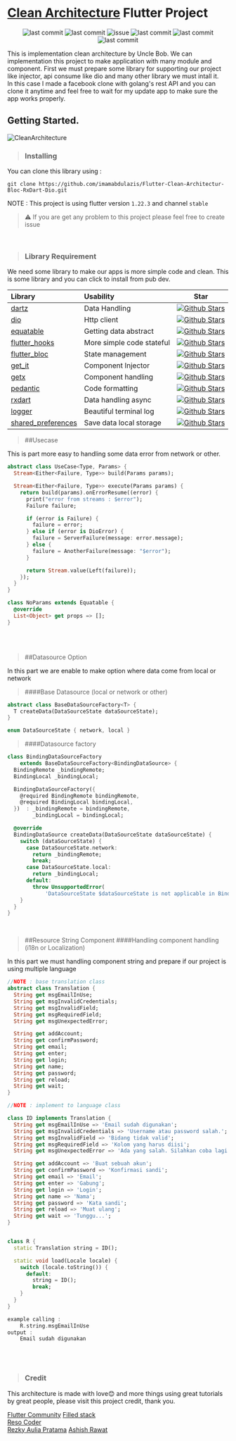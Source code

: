 # [Clean Architecture](https://blog.cleancoder.com/uncle-bob/2012/08/13/the-clean-architecture.html) Flutter Project


<p align="center">
<img alt="last commit" src="https://img.shields.io/github/last-commit/imamabdulazis/FlutterCleanArchitecture/main"/>
<img alt="last commit" src="https://app.codacy.com/project/badge/Grade/bc288b78ed0a4377b5e5ef72fdbad535"/>
<img alt="issue" src="https://img.shields.io/github/issues/imamabdulazis/FlutterCleanArchitecture?color=critical"/>
<img alt="last commit" src="https://img.shields.io/github/repo-size/imamabdulazis/FlutterCleanArchitecture?color=orange"/>
<img alt="last commit" src="https://img.shields.io/github/search/imamabdulazis/FlutterCleanArchitecture/flutter%20clean%20architecture?color=brightgreen"/>
<img alt="last commit" src="https://img.shields.io/github/downloads/imamabdulazis/FlutterCleanArchitecture/total"/>
</p>

<p>This is implementation clean architecture by Uncle Bob. We can implementation this project to make application with many module and component.
First we must prepare some library for supporting our project like injector, api consume like dio and many other library we must intall it.<br/>
In this case I made a facebook clone with golang's rest API and you can clone it anytime and feel free to wait for my update app to make sure the app works properly.
</p>

## Getting Started.

![CleanArchitecture](https://user-images.githubusercontent.com/39134128/101283060-f3708c80-380a-11eb-94de-199f0fc01739.jpg)


> ### Installing
You can clone this library using :

```shell
git clone https://github.com/imamabdulazis/Flutter-Clean-Architectur-Bloc-RxDart-Dio.git
```

NOTE :
This project is using flutter version ```1.22.3``` and channel ```stable```
> ⚠️ If you are get any problem to this project please feel free to create issue

<br/>

> ### Library Requirement
<p>
We need some library to make our apps is more simple code and clean.
This is some library and you can click to install from pub dev.
</p> 


| Library                                                           | Usability                 |   Star    |
| :-----------------------------------------------------------------|:--------------------------|:---------:|
| [dartz](https://pub.dev/packages/dartz)                           | Data Handling             | [![Github Stars](https://img.shields.io/github/stars/spebbe/dartz?style=flat&logo=github&colorB=blue&label=stars)](https://github.com/spebbe/dartz) |
| [dio](https://pub.dev/packages/dio)                               | Http client               | [![Github Stars](https://img.shields.io/github/stars/flutterchina/dio?style=flat&logo=github&colorB=blue&label=stars)](https://github.com/felangel/bloc)    |
| [equatable](https://pub.dev/packages/equatable)                   | Getting data abstract     | [![Github Stars](https://img.shields.io/github/stars/felangel/equatable?style=flat&logo=github&colorB=blue&label=stars)](https://github.com/felangel/equatable)    |
| [flutter_hooks](https://pub.dev/packages/flutter_hooks)           | More simple code stateful | [![Github Stars](https://img.shields.io/github/stars/rrousselGit/flutter_hooks.svg?style=flat&logo=github&colorB=blue&label=stars)](https://github.com/rrousselGit/flutter_hooks)    |
| [flutter_bloc](https://pub.dev/packages/flutter_bloc)             | State management          | [![Github Stars](https://img.shields.io/github/stars/felangel/bloc.svg?style=flat&logo=github&colorB=blue&label=stars)](https://github.com/felangel/bloc)      |
| [get_it](https://pub.dev/packages/get_it)                         | Component Injector        | [![Github Stars](https://img.shields.io/github/stars/fluttercommunity/get_it?style=flat&logo=github&colorB=blue&label=stars)](https://github.com/fluttercommunity/get_it)     |
| [getx](https://pub.dev/packages/get)                              | Component handling        | [![Github Stars](https://img.shields.io/github/stars/jonataslaw/getx?style=flat&logo=github&colorB=blue&label=stars)](https://github.com/jonataslaw/getx)       |
| [pedantic](https://pub.dev/packages/pedantic)                     | Code formatting           | [![Github Stars](https://img.shields.io/github/stars/google/pedantic?style=flat&logo=github&colorB=blue&label=stars)](https://github.com/google/pedantic)     |
| [rxdart](https://pub.dev/packages/rxdart)                         | Data handling async       | [![Github Stars](https://img.shields.io/github/stars/reactiveX/rxdart?style=flat&logo=github&colorB=blue&label=stars)](https://github.com/ReactiveX/rxdart)     |
| [logger](https://pub.dev/packages/logger)                         | Beautiful terminal log    | [![Github Stars](https://img.shields.io/github/stars/google/pedantic?style=flat&logo=github&colorB=blue&label=stars)](https://github.com/google/pedantic)     |
| [shared_preferences](https://pub.dev/packages/shared_preferences) | Save data local storage   | [![Github Stars](https://img.shields.io/github/stars/flutter/plugins?style=flat&logo=github&colorB=blue&label=stars)](https://github.com/flutter/plugins)     |

>##Usecase
<p>
This is part more easy to handling some data error from network or other.
</p>

```dart
abstract class UseCase<Type, Params> {
  Stream<Either<Failure, Type>> build(Params params);

  Stream<Either<Failure, Type>> execute(Params params) {
    return build(params).onErrorResume((error) {
      print("error from streams : $error");
      Failure failure;

      if (error is Failure) {
        failure = error;
      } else if (error is DioError) {
        failure = ServerFailure(message: error.message);
      } else {
        failure = AnotherFailure(message: "$error");
      }

      return Stream.value(Left(failure));
    });
  }
}

class NoParams extends Equatable {
  @override
  List<Object> get props => [];
}
```

<br/>
<br/>

>##Datasource Option 
<p>In this part we are enable to make option where data come from local or network</p>

>####Base Datasource (local or network or other)
```dart
abstract class BaseDataSourceFactory<T> {
  T createData(DataSourceState dataSourceState);
}

enum DataSourceState { network, local }
```

>####Datasource factory
```dart
class BindingDataSourceFactory
    extends BaseDataSourceFactory<BindingDataSource> {
  BindingRemote _bindingRemote;
  BindingLocal _bindingLocal;

  BindingDataSourceFactory({
    @required BindingRemote bindingRemote,
    @required BindingLocal bindingLocal,
  })  : _bindingRemote = bindingRemote,
        _bindingLocal = bindingLocal;

  @override
  BindingDataSource createData(DataSourceState dataSourceState) {
    switch (dataSourceState) {
      case DataSourceState.network:
        return _bindingRemote;
        break;
      case DataSourceState.local:
        return _bindingLocal;
      default:
        throw UnsupportedError(
            'DataSourceState $dataSourceState is not applicable in BindingDataSourceFactory');
    }
  }
}
```

<br/>

>##Resource String Component
>####Handling component handling (i18n or Localization)
<p>
In this part we must handling component string and prepare if our project 
is using multiple language
</p>

```dart
//NOTE : base translation class
abstract class Translation {
  String get msgEmailInUse;
  String get msgInvalidCredentials;
  String get msgInvalidField;
  String get msgRequiredField;
  String get msgUnexpectedError;

  String get addAccount;
  String get confirmPassword;
  String get email;
  String get enter;
  String get login;
  String get name;
  String get password;
  String get reload;
  String get wait;
}

//NOTE : implement to language class

class ID implements Translation {
  String get msgEmailInUse => 'Email sudah digunakan';
  String get msgInvalidCredentials => 'Username atau password salah.';
  String get msgInvalidField => 'Bidang tidak valid';
  String get msgRequiredField => 'Kolom yang harus diisi';
  String get msgUnexpectedError => 'Ada yang salah. Silahkan coba lagi nanti.';

  String get addAccount => 'Buat sebuah akun';
  String get confirmPassword => 'Konfirmasi sandi';
  String get email => 'Email';
  String get enter => 'Gabung';
  String get login => 'Login';
  String get name => 'Nama';
  String get password => 'Kata sandi';
  String get reload => 'Muat ulang';
  String get wait => 'Tunggu...';
}


class R {
  static Translation string = ID();

  static void load(Locale locale) {
    switch (locale.toString()) {
      default:
        string = ID();
        break;
    }
  }
}

example calling :
    R.string.msgEmailInUse 
output :
    Email sudah digunakan

```



<br/>
<br/>

> ### Credit

This architecture is made with love:blush: and more things using great tutorials by great people, please visit this
project credit, thank you.

[Flutter Community](https://flutter.dev/community)
[Filled stack](https://www.filledstacks.com)<br/>
[Reso Coder](https://resocoder.com)<br/>
[Rezky Aulia Pratama](https://github.com/rezkyauliapratama)
[Ashish Rawat](https://dev.to/ashishrawat2911/handling-network-calls-and-exceptions-in-flutter-54me)
